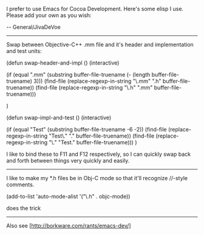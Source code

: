 I prefer to use Emacs for Cocoa Development.  Here's some elisp I use.  Please add your own as you wish:

-- General/JivaDeVoe

----

Swap between Objective-C++ .mm file and it's header and implementation and test units:

    
(defun swap-header-and-impl ()
  (interactive)

  (if (equal ".mm" (substring buffer-file-truename (- (length buffer-file-truename) 3)))
      (find-file (replace-regexp-in-string "\\.mm" "\.h" buffer-file-truename))
    (find-file (replace-regexp-in-string "\\.h" "\.mm" buffer-file-truename)))

)

(defun swap-impl-and-test ()
  (interactive)

  (if (equal "Test" (substring buffer-file-truename -6 -2))
      (find-file (replace-regexp-in-string "Test\\." "\." buffer-file-truename))
    (find-file (replace-regexp-in-string "\\." "Test\." buffer-file-truename)))
)


I like to bind these to F11 and F12 respectively, so I can quickly swap back and forth between things very quickly and easily.

----

I like to make my *.h files be in Obj-C mode so that it'll recognize //-style comments. 
    
(add-to-list 'auto-mode-alist '("\\.h" . objc-mode))

does the trick

----

Also see [http://borkware.com/rants/emacs-dev/]